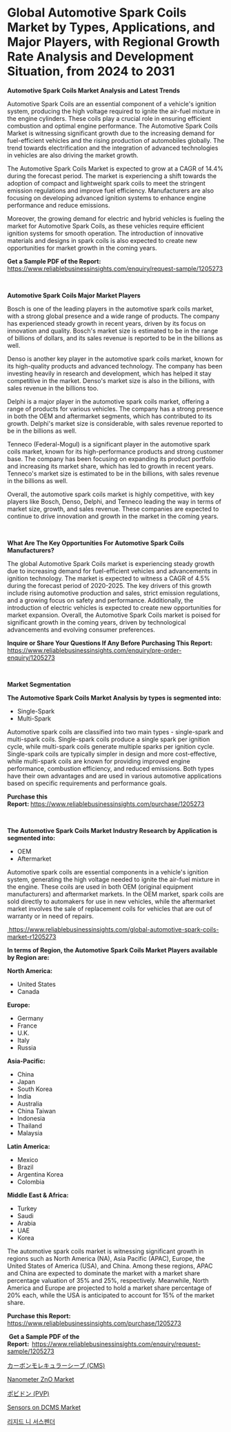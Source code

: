 <p><h1>Global Automotive Spark Coils Market by Types, Applications, and Major Players, with Regional Growth Rate Analysis and Development Situation, from 2024 to 2031</h1></p><p><strong>Automotive Spark Coils Market Analysis and Latest Trends</strong></p>
<p><p>Automotive Spark Coils are an essential component of a vehicle's ignition system, producing the high voltage required to ignite the air-fuel mixture in the engine cylinders. These coils play a crucial role in ensuring efficient combustion and optimal engine performance. The Automotive Spark Coils Market is witnessing significant growth due to the increasing demand for fuel-efficient vehicles and the rising production of automobiles globally. The trend towards electrification and the integration of advanced technologies in vehicles are also driving the market growth.</p><p>The Automotive Spark Coils Market is expected to grow at a CAGR of 14.4% during the forecast period. The market is experiencing a shift towards the adoption of compact and lightweight spark coils to meet the stringent emission regulations and improve fuel efficiency. Manufacturers are also focusing on developing advanced ignition systems to enhance engine performance and reduce emissions.</p><p>Moreover, the growing demand for electric and hybrid vehicles is fueling the market for Automotive Spark Coils, as these vehicles require efficient ignition systems for smooth operation. The introduction of innovative materials and designs in spark coils is also expected to create new opportunities for market growth in the coming years.</p></p>
<p><strong>Get a Sample PDF of the Report:&nbsp;</strong> <a href="https://www.reliablebusinessinsights.com/enquiry/request-sample/1205273">https://www.reliablebusinessinsights.com/enquiry/request-sample/1205273</a></p>
<p>&nbsp;</p>
<p><strong>Automotive Spark Coils Major Market Players</strong></p>
<p><p>Bosch is one of the leading players in the automotive spark coils market, with a strong global presence and a wide range of products. The company has experienced steady growth in recent years, driven by its focus on innovation and quality. Bosch's market size is estimated to be in the range of billions of dollars, and its sales revenue is reported to be in the billions as well.</p><p>Denso is another key player in the automotive spark coils market, known for its high-quality products and advanced technology. The company has been investing heavily in research and development, which has helped it stay competitive in the market. Denso's market size is also in the billions, with sales revenue in the billions too.</p><p>Delphi is a major player in the automotive spark coils market, offering a range of products for various vehicles. The company has a strong presence in both the OEM and aftermarket segments, which has contributed to its growth. Delphi's market size is considerable, with sales revenue reported to be in the billions as well.</p><p>Tenneco (Federal-Mogul) is a significant player in the automotive spark coils market, known for its high-performance products and strong customer base. The company has been focusing on expanding its product portfolio and increasing its market share, which has led to growth in recent years. Tenneco's market size is estimated to be in the billions, with sales revenue in the billions as well.</p><p>Overall, the automotive spark coils market is highly competitive, with key players like Bosch, Denso, Delphi, and Tenneco leading the way in terms of market size, growth, and sales revenue. These companies are expected to continue to drive innovation and growth in the market in the coming years.</p></p>
<p>&nbsp;</p>
<p><strong>What Are The Key Opportunities For Automotive Spark Coils Manufacturers?</strong></p>
<p><p>The global Automotive Spark Coils market is experiencing steady growth due to increasing demand for fuel-efficient vehicles and advancements in ignition technology. The market is expected to witness a CAGR of 4.5% during the forecast period of 2020-2025. The key drivers of this growth include rising automotive production and sales, strict emission regulations, and a growing focus on safety and performance. Additionally, the introduction of electric vehicles is expected to create new opportunities for market expansion. Overall, the Automotive Spark Coils market is poised for significant growth in the coming years, driven by technological advancements and evolving consumer preferences.</p></p>
<p><strong>Inquire or Share Your Questions If Any Before Purchasing This Report:</strong> <a href="https://www.reliablebusinessinsights.com/enquiry/pre-order-enquiry/1205273">https://www.reliablebusinessinsights.com/enquiry/pre-order-enquiry/1205273</a></p>
<p>&nbsp;</p>
<p><strong>Market Segmentation</strong></p>
<p><strong>The Automotive Spark Coils Market Analysis by types is segmented into:</strong></p>
<p><ul><li>Single-Spark</li><li>Multi-Spark</li></ul></p>
<p><p>Automotive spark coils are classified into two main types - single-spark and multi-spark coils. Single-spark coils produce a single spark per ignition cycle, while multi-spark coils generate multiple sparks per ignition cycle. Single-spark coils are typically simpler in design and more cost-effective, while multi-spark coils are known for providing improved engine performance, combustion efficiency, and reduced emissions. Both types have their own advantages and are used in various automotive applications based on specific requirements and performance goals.</p></p>
<p><strong>Purchase this Report:&nbsp;</strong><a href="https://www.reliablebusinessinsights.com/purchase/1205273">https://www.reliablebusinessinsights.com/purchase/1205273</a></p>
<p>&nbsp;</p>
<p><strong>The Automotive Spark Coils Market Industry Research by Application is segmented into:</strong></p>
<p><ul><li>OEM</li><li>Aftermarket</li></ul></p>
<p><p>Automotive spark coils are essential components in a vehicle's ignition system, generating the high voltage needed to ignite the air-fuel mixture in the engine. These coils are used in both OEM (original equipment manufacturers) and aftermarket markets. In the OEM market, spark coils are sold directly to automakers for use in new vehicles, while the aftermarket market involves the sale of replacement coils for vehicles that are out of warranty or in need of repairs.</p></p>
<p><a href="https://www.reliablebusinessinsights.com/global-automotive-spark-coils-market-r1205273">&nbsp;https://www.reliablebusinessinsights.com/global-automotive-spark-coils-market-r1205273</a></p>
<p><strong>In terms of Region, the Automotive Spark Coils Market Players available by Region are:</strong></p>
<p>
    <p> <strong> North America: </strong>
        <ul>
            <li>United States</li>
            <li>Canada</li>
        </ul>
        </p> 
    <p> <strong> Europe: </strong>
        <ul>
            <li>Germany</li>
            <li>France</li>
            <li>U.K.</li>
            <li>Italy</li>
            <li>Russia</li>
        </ul>
        </p> 
    <p> <strong> Asia-Pacific: </strong>
        <ul>
            <li>China</li>
            <li>Japan</li>
            <li>South Korea</li>
            <li>India</li>
            <li>Australia</li>
            <li>China Taiwan</li>
            <li>Indonesia</li>
            <li>Thailand</li>
            <li>Malaysia</li>
        </ul>
        </p> 
    <p> <strong> Latin America: </strong>
        <ul>
            <li>Mexico</li>
            <li>Brazil</li>
            <li>Argentina Korea</li>
            <li>Colombia</li>
        </ul>
        </p> 
    <p> <strong> Middle East & Africa: </strong>
        <ul>
            <li>Turkey</li>
            <li>Saudi</li>
            <li>Arabia</li>
            <li>UAE</li>
            <li>Korea</li>
        </ul>
    </p>
    </p>
<p><p>The automotive spark coils market is witnessing significant growth in regions such as North America (NA), Asia Pacific (APAC), Europe, the United States of America (USA), and China. Among these regions, APAC and China are expected to dominate the market with a market share percentage valuation of 35% and 25%, respectively. Meanwhile, North America and Europe are projected to hold a market share percentage of 20% each, while the USA is anticipated to account for 15% of the market share.</p></p>
<p><strong>Purchase this Report: </strong><a href="https://www.reliablebusinessinsights.com/purchase/1205273">https://www.reliablebusinessinsights.com/purchase/1205273</a></p>
<p>&nbsp;<strong>Get a Sample PDF of the Report:&nbsp;&nbsp;</strong><a href="https://www.reliablebusinessinsights.com/enquiry/request-sample/1205273">https://www.reliablebusinessinsights.com/enquiry/request-sample/1205273</a></p>
<p><strong></strong></p>
<p><p><a href="https://github.com/luffiazaza/Market-Research-Report-List-2/blob/main/1695444120696.md">カーボンモレキュラーシーブ (CMS)</a></p><p><a href="https://github.com/dimitrishawkinswaynenp91rgz/Market-Research-Report-List-3/blob/main/nanometer-zno-market.md">Nanometer ZnO Market</a></p><p><a href="https://github.com/avbqbctihcbe2/Market-Research-Report-List-2/blob/main/4673837120695.md">ポビドン (PVP)</a></p><p><a href="https://issuu.com/reportprime-2/docs/sensors-on-dcms-market-size-2030.pptx">Sensors on DCMS Market</a></p><p><a href="https://github.com/TitusBoyer1/Market-Research-Report-List-1/blob/main/2302791106536.md">리지드 니 서스펜더</a></p></p>